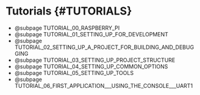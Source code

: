 # Tutorials {#TUTORIALS}

- @subpage TUTORIAL_00_RASPBERRY_PI
- @subpage TUTORIAL_01_SETTING_UP_FOR_DEVELOPMENT
- @subpage TUTORIAL_02_SETTING_UP_A_PROJECT_FOR_BUILDING_AND_DEBUGGING
- @subpage TUTORIAL_03_SETTING_UP_PROJECT_STRUCTURE
- @subpage TUTORIAL_04_SETTING_UP_COMMON_OPTIONS
- @subpage TUTORIAL_05_SETTING_UP_TOOLS
- @subpage TUTORIAL_06_FIRST_APPLICATION___USING_THE_CONSOLE___UART1
<!-- - @subpage TUTORIAL_06_IMPROVING_STARTUP_AND_STATIC_INITIALIZATION
- @subpage TUTORIAL_07_GENERALIZATION
- @subpage TUTORIAL_08_TIMER
- @subpage TUTORIAL_09_MAILBOX
- @subpage TUTORIAL_10_UART0
- @subpage TUTORIAL_11_DOXYGEN
- @subpage TUTORIAL_12_LOGGER
- @subpage TUTORIAL_13_BOARD_INFORMATION
- @subpage TUTORIAL_14_MEMORY_MANAGEMENT
- @subpage TUTORIAL_15_STRING
- @subpage TUTORIAL_16_SERIALIZATION_AND_FORMATTING
- @subpage TUTORIAL_17_UNIT_TEST_INFRASTRUCTURE
- @subpage TUTORIAL_18_WRITING_UNIT_TESTS
- @subpage TUTORIAL_19_EXCEPTIONS
- @subpage TUTORIAL_20_INTERRUPTS
- @subpage TUTORIAL_21_TIMER_EXTENSION -->
